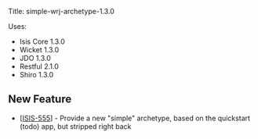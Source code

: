 Title: simple-wrj-archetype-1.3.0

Uses:

* Isis Core 1.3.0
* Wicket 1.3.0
* JDO 1.3.0
* Restful 2.1.0
* Shiro 1.3.0



                                                            
<h2>        New Feature
</h2>
<ul>
<li>[<a href='https://issues.apache.org/jira/browse/ISIS-555'>ISIS-555</a>] -         Provide a new "simple" archetype, based on the quickstart (todo) app, but stripped right back
</li>
</ul>
                    
                
